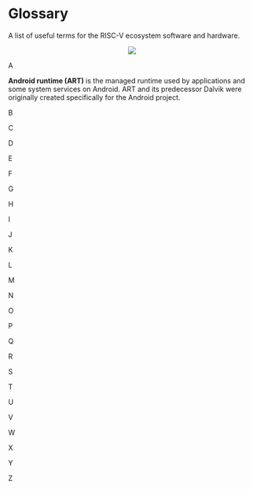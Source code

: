 # Glossary

A list of useful terms for the RISC-V ecosystem software and hardware.

<p align="center">
<img src="https://user-images.githubusercontent.com/45159366/214713880-81ed2cac-6cbf-4012-b3e9-1cb35f070219.png">
</p>

A

 **Android runtime (ART)** is the managed runtime used by applications and some system services on Android. ART and its predecessor Dalvik were originally created specifically for the Android project. 

B

C

D

E

F

G

H

I

J

K

L

M

N

O

P

Q

R

S

T

U

V

W

X

Y

Z
